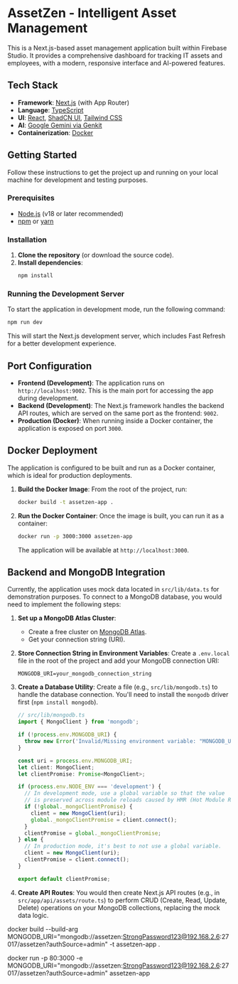 # AssetZen - Intelligent Asset Management

This is a Next.js-based asset management application built within Firebase Studio. It provides a comprehensive dashboard for tracking IT assets and employees, with a modern, responsive interface and AI-powered features.

## Tech Stack

- **Framework**: [Next.js](https://nextjs.org/) (with App Router)
- **Language**: [TypeScript](https://www.typescriptlang.org/)
- **UI**: [React](https://reactjs.org/), [ShadCN UI](https://ui.shadcn.com/), [Tailwind CSS](https://tailwindcss.com/)
- **AI**: [Google Gemini via Genkit](https://firebase.google.com/docs/genkit)
- **Containerization**: [Docker](https://www.docker.com/)

## Getting Started

Follow these instructions to get the project up and running on your local machine for development and testing purposes.

### Prerequisites

- [Node.js](https://nodejs.org/) (v18 or later recommended)
- [npm](https://www.npmjs.com/) or [yarn](https://yarnpkg.com/)

### Installation

1.  **Clone the repository** (or download the source code).
2.  **Install dependencies**:
    ```bash
    npm install
    ```

### Running the Development Server

To start the application in development mode, run the following command:

```bash
npm run dev
```

This will start the Next.js development server, which includes Fast Refresh for a better development experience.

## Port Configuration

-   **Frontend (Development)**: The application runs on `http://localhost:9002`. This is the main port for accessing the app during development.
-   **Backend (Development)**: The Next.js framework handles the backend API routes, which are served on the same port as the frontend: `9002`.
-   **Production (Docker)**: When running inside a Docker container, the application is exposed on port `3000`.

## Docker Deployment

The application is configured to be built and run as a Docker container, which is ideal for production deployments.

1.  **Build the Docker Image**:
    From the root of the project, run:
    ```bash
    docker build -t assetzen-app .
    ```

2.  **Run the Docker Container**:
    Once the image is built, you can run it as a container:
    ```bash
    docker run -p 3000:3000 assetzen-app
    ```
    The application will be available at `http://localhost:3000`.

## Backend and MongoDB Integration

Currently, the application uses mock data located in `src/lib/data.ts` for demonstration purposes. To connect to a MongoDB database, you would need to implement the following steps:

1.  **Set up a MongoDB Atlas Cluster**:
    -   Create a free cluster on [MongoDB Atlas](https://www.mongodb.com/cloud/atlas).
    -   Get your connection string (URI).

2.  **Store Connection String in Environment Variables**:
    Create a `.env.local` file in the root of the project and add your MongoDB connection URI:
    ```
    MONGODB_URI=your_mongodb_connection_string
    ```

3.  **Create a Database Utility**:
    Create a file (e.g., `src/lib/mongodb.ts`) to handle the database connection. You'll need to install the `mongodb` driver first (`npm install mongodb`).

    ```typescript
    // src/lib/mongodb.ts
    import { MongoClient } from 'mongodb';

    if (!process.env.MONGODB_URI) {
      throw new Error('Invalid/Missing environment variable: "MONGODB_URI"');
    }

    const uri = process.env.MONGODB_URI;
    let client: MongoClient;
    let clientPromise: Promise<MongoClient>;

    if (process.env.NODE_ENV === 'development') {
      // In development mode, use a global variable so that the value
      // is preserved across module reloads caused by HMR (Hot Module Replacement).
      if (!global._mongoClientPromise) {
        client = new MongoClient(uri);
        global._mongoClientPromise = client.connect();
      }
      clientPromise = global._mongoClientPromise;
    } else {
      // In production mode, it's best to not use a global variable.
      client = new MongoClient(uri);
      clientPromise = client.connect();
    }

    export default clientPromise;
    ```

4.  **Create API Routes**:
    You would then create Next.js API routes (e.g., in `src/app/api/assets/route.ts`) to perform CRUD (Create, Read, Update, Delete) operations on your MongoDB collections, replacing the mock data logic.




docker build --build-arg MONGODB_URI="mongodb://assetzen:StrongPassword123@192.168.2.6:27017/assetzen?authSource=admin" -t assetzen-app .


docker run -p 80:3000 -e MONGODB_URI="mongodb://assetzen:StrongPassword123@192.168.2.6:27017/assetzen?authSource=admin" assetzen-app